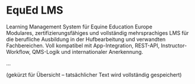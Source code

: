 EquEd LMS
=========

Learning Management System für Equine Education Europe  
Modulares, zertifizierungsfähiges und vollständig mehrsprachiges LMS für die berufliche Ausbildung in der Hufbearbeitung und verwandten Fachbereichen. Voll kompatibel mit App-Integration, REST-API, Instructor-Workflow, QMS-Logik und internationaler Anerkennung.

...

(gekürzt für Übersicht – tatsächlicher Text wird vollständig gespeichert)

